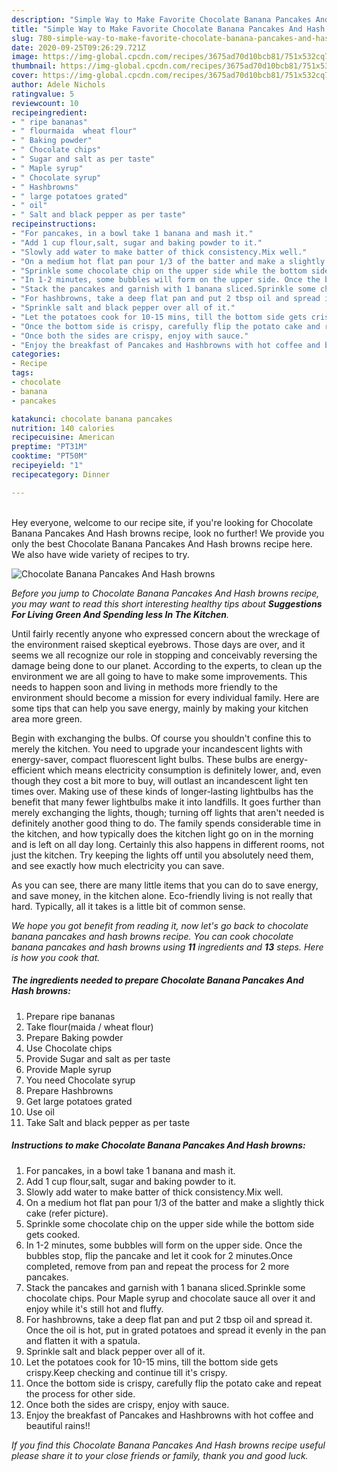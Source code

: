 ```yaml
---
description: "Simple Way to Make Favorite Chocolate Banana Pancakes And Hash browns"
title: "Simple Way to Make Favorite Chocolate Banana Pancakes And Hash browns"
slug: 780-simple-way-to-make-favorite-chocolate-banana-pancakes-and-hash-browns
date: 2020-09-25T09:26:29.721Z
image: https://img-global.cpcdn.com/recipes/3675ad70d10bcb81/751x532cq70/chocolate-banana-pancakes-and-hash-browns-recipe-main-photo.jpg
thumbnail: https://img-global.cpcdn.com/recipes/3675ad70d10bcb81/751x532cq70/chocolate-banana-pancakes-and-hash-browns-recipe-main-photo.jpg
cover: https://img-global.cpcdn.com/recipes/3675ad70d10bcb81/751x532cq70/chocolate-banana-pancakes-and-hash-browns-recipe-main-photo.jpg
author: Adele Nichols
ratingvalue: 5
reviewcount: 10
recipeingredient:
- " ripe bananas"
- " flourmaida  wheat flour"
- " Baking powder"
- " Chocolate chips"
- " Sugar and salt as per taste"
- " Maple syrup"
- " Chocolate syrup"
- " Hashbrowns"
- " large potatoes grated"
- " oil"
- " Salt and black pepper as per taste"
recipeinstructions:
- "For pancakes, in a bowl take 1 banana and mash it."
- "Add 1 cup flour,salt, sugar and baking powder to it."
- "Slowly add water to make batter of thick consistency.Mix well."
- "On a medium hot flat pan pour 1/3 of the batter and make a slightly thick cake (refer picture)."
- "Sprinkle some chocolate chip on the upper side while the bottom side gets cooked."
- "In 1-2 minutes, some bubbles will form on the upper side. Once the bubbles stop, flip the pancake and let it cook for 2 minutes.Once completed, remove from pan and repeat the process for 2 more pancakes."
- "Stack the pancakes and garnish with 1 banana sliced.Sprinkle some chocolate chips. Pour Maple syrup and chocolate sauce all over it and enjoy while it&#39;s still hot and fluffy."
- "For hashbrowns, take a deep flat pan and put 2 tbsp oil and spread it. Once the oil is hot, put in grated potatoes and spread it evenly in the pan and flatten it with a spatula."
- "Sprinkle salt and black pepper over all of it."
- "Let the potatoes cook for 10-15 mins, till the bottom side gets crispy.Keep checking and continue till it&#39;s crispy."
- "Once the bottom side is crispy, carefully flip the potato cake and repeat the process for other side."
- "Once both the sides are crispy, enjoy with sauce."
- "Enjoy the breakfast of Pancakes and Hashbrowns with hot coffee and beautiful rains!!"
categories:
- Recipe
tags:
- chocolate
- banana
- pancakes

katakunci: chocolate banana pancakes 
nutrition: 140 calories
recipecuisine: American
preptime: "PT31M"
cooktime: "PT50M"
recipeyield: "1"
recipecategory: Dinner

---
```

<br>
Hey everyone, welcome to our recipe site, if you're looking for Chocolate Banana Pancakes And Hash browns recipe, look no further! We provide you only the best Chocolate Banana Pancakes And Hash browns recipe here. We also have wide variety of recipes to try.
<br>


![Chocolate Banana Pancakes And Hash browns](https://img-global.cpcdn.com/recipes/3675ad70d10bcb81/751x532cq70/chocolate-banana-pancakes-and-hash-browns-recipe-main-photo.jpg)

<i>Before you jump to Chocolate Banana Pancakes And Hash browns recipe, you may want to read this short interesting healthy tips about 
<strong>Suggestions For Living Green And Spending less In The Kitchen</strong>.</i>
</br>

Until fairly recently anyone who expressed concern about the wreckage of the environment raised skeptical eyebrows. Those days are over, and it seems we all recognize our role in stopping and conceivably reversing the damage being done to our planet. According to the experts, to clean up the environment we are all going to have to make some improvements. This needs to happen soon and living in methods more friendly to the environment should become a mission for every individual family. Here are some tips that can help you save energy, mainly by making your kitchen area more green.

Begin with exchanging the bulbs. Of course you shouldn't confine this to merely the kitchen. You need to upgrade your incandescent lights with energy-saver, compact fluorescent light bulbs. These bulbs are energy-efficient which means electricity consumption is definitely lower, and, even though they cost a bit more to buy, will outlast an incandescent light ten times over. Making use of these kinds of longer-lasting lightbulbs has the benefit that many fewer lightbulbs make it into landfills. It goes further than merely exchanging the lights, though; turning off lights that aren't needed is definitely another good thing to do. The family spends considerable time in the kitchen, and how typically does the kitchen light go on in the morning and is left on all day long. Certainly this also happens in different rooms, not just the kitchen. Try keeping the lights off until you absolutely need them, and see exactly how much electricity you can save.

As you can see, there are many little items that you can do to save energy, and save money, in the kitchen alone. Eco-friendly living is not really that hard. Typically, all it takes is a little bit of common sense.


<i>We hope you got benefit from reading it, now let's go back to chocolate banana pancakes and hash browns recipe. You can cook chocolate banana pancakes and hash browns using <strong>11</strong> ingredients and <strong>13</strong> steps. Here is how you cook that.
</i>

##### The ingredients needed to prepare Chocolate Banana Pancakes And Hash browns:

1. Prepare  ripe bananas
1. Take  flour(maida / wheat flour)
1. Prepare  Baking powder
1. Use  Chocolate chips
1. Provide  Sugar and salt as per taste
1. Provide  Maple syrup
1. You need  Chocolate syrup
1. Prepare  Hashbrowns
1. Get  large potatoes grated
1. Use  oil
1. Take  Salt and black pepper as per taste


##### Instructions to make Chocolate Banana Pancakes And Hash browns:

1. For pancakes, in a bowl take 1 banana and mash it.
1. Add 1 cup flour,salt, sugar and baking powder to it.
1. Slowly add water to make batter of thick consistency.Mix well.
1. On a medium hot flat pan pour 1/3 of the batter and make a slightly thick cake (refer picture).
1. Sprinkle some chocolate chip on the upper side while the bottom side gets cooked.
1. In 1-2 minutes, some bubbles will form on the upper side. Once the bubbles stop, flip the pancake and let it cook for 2 minutes.Once completed, remove from pan and repeat the process for 2 more pancakes.
1. Stack the pancakes and garnish with 1 banana sliced.Sprinkle some chocolate chips. Pour Maple syrup and chocolate sauce all over it and enjoy while it&#39;s still hot and fluffy.
1. For hashbrowns, take a deep flat pan and put 2 tbsp oil and spread it. Once the oil is hot, put in grated potatoes and spread it evenly in the pan and flatten it with a spatula.
1. Sprinkle salt and black pepper over all of it.
1. Let the potatoes cook for 10-15 mins, till the bottom side gets crispy.Keep checking and continue till it&#39;s crispy.
1. Once the bottom side is crispy, carefully flip the potato cake and repeat the process for other side.
1. Once both the sides are crispy, enjoy with sauce.
1. Enjoy the breakfast of Pancakes and Hashbrowns with hot coffee and beautiful rains!!


<i>If you find this Chocolate Banana Pancakes And Hash browns recipe useful please share it to your close friends or family, thank you and good luck.</i>
